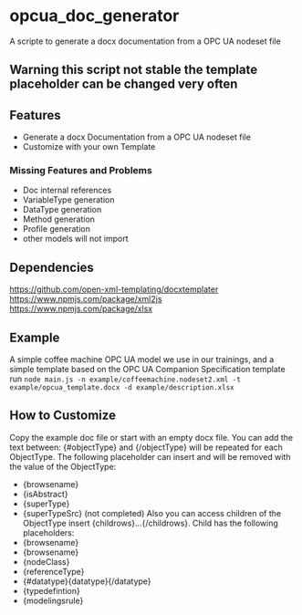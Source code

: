# opcua_doc_generator
A scripte to generate a docx documentation from a OPC UA nodeset file

## Warning this script not stable the template placeholder can be changed very often

## Features
- Generate a  docx Documentation from a OPC UA nodeset file
- Customize with your own Template

### Missing Features and Problems
- Doc internal references
- VariableType generation
- DataType generation
- Method generation
- Profile generation
- other models will not import

## Dependencies
https://github.com/open-xml-templating/docxtemplater
https://www.npmjs.com/package/xml2js
https://www.npmjs.com/package/xlsx

## Example 
A simple coffee machine OPC UA model we use in our trainings, and a simple template based on the OPC UA  Companion Specification template
 run 
```node main.js -n example/coffeemachine.nodeset2.xml -t example/opcua_template.docx -d example/description.xlsx```

## How to Customize 
Copy the example doc file or start with an empty docx file.
You can add the text between: {#objectType} and {/objectType} will be repeated for each ObjectType.
The following placeholder can insert and will be removed with the value of the ObjectType:
- {browsename}
- {isAbstract}
- {superType}
- {superTypeSrc} (not completed)
Also you can access children of the ObjectType insert {childrows}...{/childrows}. Child has the following placeholders:
- {browsename}
- {browsename}
- {nodeClass}
- {referenceType}
- {#datatype}{datatype}{/datatype}
- {typedefintion}
- {modelingsrule}